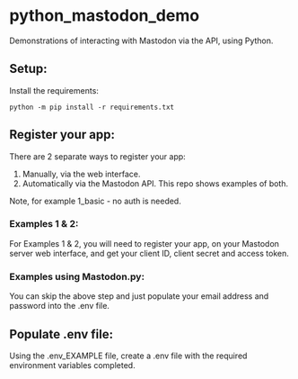 # python_mastodon_demo
Demonstrations of interacting with Mastodon via the API, using Python.


## Setup:
Install the requirements:
```
python -m pip install -r requirements.txt
```

##  Register your app:
There are 2 separate ways to register your app:
1. Manually, via the web interface.
2. Automatically via the Mastodon API.
This repo shows examples of both.

Note, for example 1_basic - no auth is needed.

### Examples 1 & 2:
For Examples 1 & 2, you will need to register your app, on your Mastodon server web interface, and get your client ID, client secret and access token.

### Examples using Mastodon.py:
You can skip the above step and just populate your email address and password into the .env file. 

## Populate .env file:
Using the .env_EXAMPLE file, create a .env file with the required environment variables completed.

